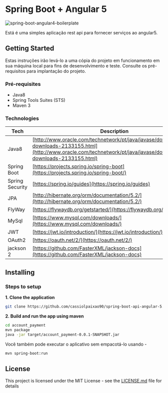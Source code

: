 # Spring Boot + Angular 5

![spring-boot-angular4-boilerplate](https://raw.githubusercontent.com/Saka7/spring-boot-angular4-boilerplate/master/frontend/src/assets/images/favicon.png)

Está é uma simples aplicação rest api para fornecer serviços ao angular5.

## Getting Started

Estas instruções irão levá-lo a uma cópia do projeto em funcionamento em sua máquina local para fins de desenvolvimento e teste. Consulte os pré-requisitos para implantação do projeto.

### Pré-requisites

- Java8
- Spring Tools Suites (STS)
- Maven 3
 
### Technologies

| Tech | Description |
| --- | --- |
| Java8 | [http://www.oracle.com/technetwork/pt/java/javase/downloads/jre8-downloads-2133155.html](http://www.oracle.com/technetwork/pt/java/javase/downloads/jre8-downloads-2133155.html) |
| Spring Boot | [https://projects.spring.io/spring-boot](https://projects.spring.io/spring-boot/)  |
| Spring Security | [https://spring.io/guides](https://spring.io/guides)  |
| JPA | [http://hibernate.org/orm/documentation/5.2/](http://hibernate.org/orm/documentation/5.2/) |
| FlyWay | [https://flywaydb.org/getstarted/](https://flywaydb.org/getstarted/) |
| MySql | [https://www.mysql.com/downloads/](https://www.mysql.com/downloads/) |
| JWT | [https://jwt.io/introduction/](https://jwt.io/introduction/) |
| OAuth2 | [https://oauth.net/2/](https://oauth.net/2/) |
| jackson 2 | [https://github.com/FasterXML/jackson-docs](https://github.com/FasterXML/jackson-docs) |



## Installing

### Steps to setup

**1. Clone the application**

```bash
git clone https://github.com/cassiolpaixao90/spring-boot-api-angular-5.git
```

**2. Build and run the app using maven**

```bash
cd account_payment
mvn package
java -jar target/account_payment-0.0.1-SNAPSHOT.jar
```

Você também pode executar o aplicativo sem empacotá-lo usando -

```bash
mvn spring-boot:run
```



## License

This project is licensed under the MIT License - see the [LICENSE.md](LICENSE.md) file for details
